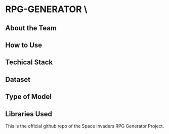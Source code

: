 # RPG-GENERATOR \
## About the Team
## How to Use
## Techical Stack
## Dataset
## Type of Model
## Libraries Used

This is the official github repo of the Space Invaders RPG Generator Project.
